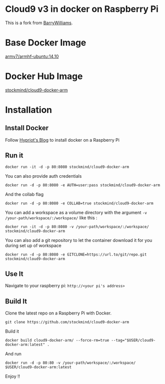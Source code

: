 Cloud9 v3 in docker on Raspberry Pi
=============

This is a fork from [BarryWilliams](https://github.com/BarryWilliams/cloud9-docker-arm).

# Base Docker Image
[armv7/armhf-ubuntu:14.10](https://hub.docker.com/r/armv7/armhf-ubuntu/)

# Docker Hub Image
[stockmind/cloud9-docker-arm](https://hub.docker.com/r/stockmind/cloud9-docker-arm)

# Installation

## Install Docker
Follow [Hypriot's Blog]() to install docker on a Raspberry Pi

## Run it

```
docker run -it -d -p 80:8080 stockmind/cloud9-docker-arm
```    
You can also provide auth credentials
```    
docker run -d -p 80:8080 -e AUTH=user:pass stockmind/cloud9-docker-arm
``` 
And the collab flag
```    
docker run -d -p 80:8080 -e COLLAB=true stockmind/cloud9-docker-arm
```

You can add a workspace as a volume directory with the argument `-v /your-path/workspace/:/workspace/` like this :
```
docker run -it -d -p 80:8080 -v /your-path/workspace/:/workspace/ stockmind/cloud9-docker-arm
``` 

You can also add a git repository to let the container download it for you during set up of workspace
```    
docker run -d -p 80:8080 -e GITCLONE=https://url.to/git/repo.git stockmind/cloud9-docker-arm
```

## Use It

Navigate to your raspberry pi: `http://<your pi's address>`

## Build It

Clone the latest repo on a Raspberry Pi with Docker.
```
git clone https://github.com/stockmind/cloud9-docker-arm
```

Build it
```
docker build cloud9-docker-arm/ --force-rm=true --tag="$USER/cloud9-docker-arm:latest" .
```   
And run
```
docker run -d -p 80:80 -v /your-path/workspace/:/workspace/ $USER/cloud9-docker-arm:latest
``` 
Enjoy !!    
